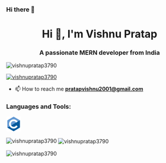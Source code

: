 ### Hi there 👋

 <h1 align="center">Hi 👋, I'm Vishnu Pratap</h1>
<h3 align="center">A passionate MERN developer from India</h3>

<p align="left"> <img src="https://komarev.com/ghpvc/?username=vishnupratap3790&label=Profile%20views&color=0e75b6&style=flat" alt="vishnupratap3790" /> </p>

<p align="left"> <a href="https://github.com/ryo-ma/github-profile-trophy"><img src="https://github-profile-trophy.vercel.app/?username=vishnupratap3790" alt="vishnupratap3790" /></a> </p>

- 📫 How to reach me **pratapvishnu2001@gmail.com**


<h3 align="left">Languages and Tools:</h3>
<p align="left"> <a href="https://www.cprogramming.com/" target="_blank"> <img src="https://raw.githubusercontent.com/devicons/devicon/master/icons/c/c-original.svg" alt="c" width="40" height="40"/> </a> </p>

<p><img align="left" src="https://github-readme-stats.vercel.app/api/top-langs?username=vishnupratap3790&show_icons=true&locale=en&layout=compact" alt="vishnupratap3790" /></p>

<p>&nbsp;<img align="center" src="https://github-readme-stats.vercel.app/api?username=vishnupratap3790&show_icons=true&locale=en" alt="vishnupratap3790" /></p>

<p><img align="center" src="https://github-readme-streak-stats.herokuapp.com/?user=vishnupratap3790&" alt="vishnupratap3790" /></p>
